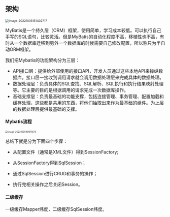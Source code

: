 ## 架构

<img src="https://yusheng-picgo.oss-cn-beijing.aliyuncs.com/picgo/image-20221005151402717.png" alt="image-20221005151402717" style="zoom: 67%;" />

MyBatis是一个持久层（ORM）框架，使用简单，学习成本较低。可以执行自己手写的SQL语句，比较灵活。但是MyBatis的自动化程度不高，移植性也不高，有时从一个数据库迁移到另外一个数据库的时候需要自己修改配置，所以称只为半自动ORM框架。

我们把Mybatis的功能架构分为三层：

- API接口层：提供给外部使用的接口API，开发人员通过这些本地API来操纵数据库。接口层一接收到调用请求就会调用数据处理层来完成具体的数据处理。
- 数据处理层：负责具体的SQL查找、SQL解析、SQL执行和执行结果映射处理等。它主要的目的是根据调用的请求完成一次数据库操作。
- 基础支撑层：负责最基础的功能支撑，包括连接管理、事务管理、配置加载和缓存处理，这些都是共用的东西，将他们抽取出来作为最基础的组件。为上层的数据处理层提供最基础的支撑。

#### Mybatis流程

<img src="https://yusheng-picgo.oss-cn-beijing.aliyuncs.com/picgo/image-20221005161511473.png" alt="image-20221005161511473" style="zoom:50%;" />

总结下就是分为下面四个步骤： 

- 从配置文件（通常是XML文件）得到SessionFactory; 

- 从SessionFactory得到SqlSession； 

- 通过SqlSession进行CRUD和事务的操作； 

- 执行完相关操作之后关闭Session。

#### 二级缓存

一级缓存Mapper纬度，二级缓存SqlSession纬度。